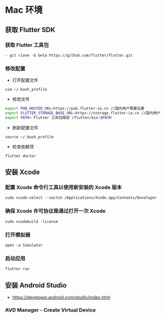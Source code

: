 # Mac 环境
## 获取 Flutter SDK
### 获取 Flutter 工具包
    - git clone -b beta https://github.com/flutter/flutter.git
### 修改配置
- 打开配置文件
```
vim ~/.bash_profile
```
- 修改文件
```bash 
export PUB_HOSTED_URL=https://pub.flutter-io.cn //国内用户需要设置
export FLUTTER_STORAGE_BASE_URL=https://storage.flutter-io.cn //国内用户需要设置
export PATH=`Flutter 工具包路径`/flutter/bin:$PATH
```
- 刷新配置文件
```
source ~/.bash_profile 
```
- 检查依赖项
```
flutter doctor
```

## 安装 Xcode
### 配置 Xcode 命令行工具以使用新安装的 Xcode 版本
```
sudo xcode-select --switch /Applications/Xcode.app/Contents/Developer
```
### 确保 Xcode 许可协议是通过打开一次 Xcode
```
sudo xcodebuild -license
```
### 打开模拟器
```
open -a Simulator
```
### 启动应用
```
flutter run
```


## 安装 Android Studio
- https://developer.android.com/studio/index.html
### AVD Manager - Create Virtual Device
